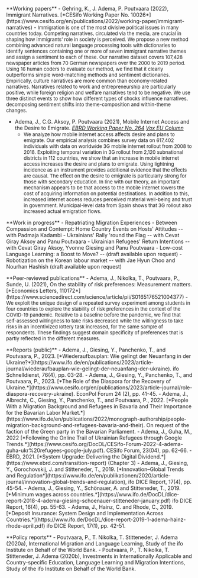 ---
---
<p></p>
**Working papers**
 - Gehring, K., J. Adema, P. Poutvaara (2022), Immigrant Narratives. [*CESifo Working Paper No. 10026*](https://www.cesifo.org/en/publications/2022/working-paper/immigrant-narratives)
     - <font size="2">Immigration is one of the most divisive political issues in many countries today. Competing narratives, circulated via the media, are crucial in shaping how immigrants’ role in society is perceived. We propose a new method combining advanced natural language processing tools with dictionaries to identify sentences containing one or more of seven immigrant narrative themes and assign a sentiment to each of these. Our narrative dataset covers 107,428 newspaper articles from 70 German newspapers over the 2000 to 2019 period. Using 16 human coders to evaluate our method, we find that it clearly outperforms simple word-matching methods and sentiment dictionaries. Empirically, culture narratives are more common than economy-related narratives. Narratives related to work and entrepreneurship are particularly positive, while foreign religion and welfare narratives tend to be negative. We use three distinct events to show how different types of shocks influence narratives, decomposing sentiment shifts into theme-composition and within-theme changes.</font>

- Adema, J., C.G. Aksoy, P. Poutvaara (2021), Mobile Internet Access and the Desire to Emigrate. [*EBRD Working Paper No. 264*](https://papers.ssrn.com/sol3/papers.cfm?abstract_id=4017615) [*Vox EU Column*](https://voxeu.org/article/mobile-internet-access-and-desire-emigrate)
    - <font size="2">We analyze how mobile internet access affects desire and plans to emigrate. Our empirical analysis combines survey data on 617,402 individuals with data on worldwide 3G mobile internet rollout from 2008 to 2018. Exploiting temporal variation in 3G rollout from 2,120 subnational districts in 112 countries, we show that an increase in mobile internet access increases the desire and plans to emigrate. Using lightning incidence as an instrument provides additional evidence that the effects are causal. The effect on the desire to emigrate is particularly strong for those with secondary education. In line with our theory, an important mechanism appears to be that access to the mobile internet lowers the cost of acquiring information on potential destinations. In addition to this, increased internet access reduces perceived material well-being and trust in government. Municipal-level data from Spain shows that 3G rollout also increased actual emigration flows.</font>
<p></p>
**Work in progress**
 - Repatriating Migration Experiences
 - Between Compassion and Contempt: Home Country Events on Hosts' Attitudes -- with Padmaja Kadambi
 - Ukrainians' Rally 'round the Flag --  with Cevat Giray Aksoy and Panu Poutvaara
 - Ukrainian Refugees' Return Intentions --  with Cevat Giray Aksoy, Yvonne Giesing and Panu Poutvaara
 - Low-cost Language Learning: a Boost to Move? --  (draft available upon request)
 - Robotization on the Korean labour market -- with Jae Hyun Choo and Nourhan Hashish (draft available upon request)
<p></p>
**Peer-reviewed publications**
 - Adema, J., Nikolka, T., Poutvaara, P., Sunde, U. (2021), On the stability of risk preferences: Measurement matters.   [*Economics Letters, 110172*](https://www.sciencedirect.com/science/article/pii/S0165176521004377)
    -  <font size="2">We exploit the unique design of a repeated survey experiment among students in four countries to explore the stability of risk preferences in the context of the COVID-19 pandemic. Relative to a baseline before the pandemic, we find that self-assessed willingness to take risks decreased while the willingness to take risks in an incentivized lottery task increased, for the same sample of respondents. These findings suggest domain specificity of preferences that is partly reflected in the different measures.</font>
<p></p>
**Reports (public)**
  - Adema, J., Giesing, Y., Panchenko, T., and Poutvaara, P., 2023. [*Wiederaufbauplan: Wie gelingt der Neuanfang in der Ukraine?*](https://www.ifo.de/en/publications/2023/article-journal/wiederaufbauplan-wie-gelingt-der-neuanfang-der-ukraine). ifo Schnelldienst, 76(4), pp. 03-28.
  - Adema, J., Giesing, Y., Panchenko, T., and Poutvaara, P., 2023. [*The Role of the Diaspora for the Recovery of Ukraine.*](https://www.cesifo.org/en/publications/2023/article-journal/role-diaspora-recovery-ukraine). EconPol Forum 24 (2), pp. 41-45.
  - Adema, J., Albrecht, C., Giesing, Y., Panchenko, T., and Poutvaara, P., 2022. [*People With a Migration Background and Refugees in Bavaria and Their Importance for the Bavarian Labor Market.*](https://www.ifo.de/en/publications/2022/monograph-authorship/people-migration-background-and-refugees-bavaria-and-their). On request of the faction of the Green party in the Bavarian Parliament.
 - Adema, J., Guha, M., 2022  [*Following the Online Trail of Ukrainian
Refugees through Google Trends.*](https://www.cesifo.org/DocDL/CESifo-Forum-2022-4-adema-guha-ukr%20refugees-google-july.pdf). CESifo Forum, 23(04), pp. 62-66.
 - EBRD, 2021. [*System Upgrade: Delivering the Digital Dividend.*](https://www.ebrd.com/transition-report) (Chapter 3)
 - Adema, J., Giesing, Y., Gorochovskij, J. and Stitteneder, T., 2019. [*Innovation–Global Trends and Regulation*](https://www.ifo.de/en/publikationen/2020/article-journal/innovation-global-trends-and-regulation), ifo DICE Report, 17(4), pp. 45-54.
 - Adema, J., Giesing, Y., Schönauer, A. and Stitteneder, T., 2019. [*Minimum wages across countries.*](https://www.ifo.de/DocDL/dice-report-2018-4-adema-giesing-schoenauer-stitteneder-january.pdf) ifo DICE Report, 16(4), pp. 55-63.
 - Adema, J., Hainz, C. and Rhode, C., 2019. [*Deposit Insurance: System Design and Implementation Across Countries.*](https://www.ifo.de/DocDL/dice-report-2019-1-adema-hainz-rhode-april.pdf) ifo DICE Report, 17(1), pp. 42-51.
<p></p>
 **Policy reports**
 - Poutvaara, P., T. Nikolka, T. Stitteneder, J. Adema (2020a), International Migration and Language Learning, Study of the ifo Institute on Behalf of the World Bank.
 - Poutvaara, P., T. Nikolka, T. Stitteneder, J. Adema (2020b), Investments in Internationally Applicable and Country-specific Education, Language Learning and Migration Intentions, Study of the ifo Institute on Behalf of the World Bank.

 

